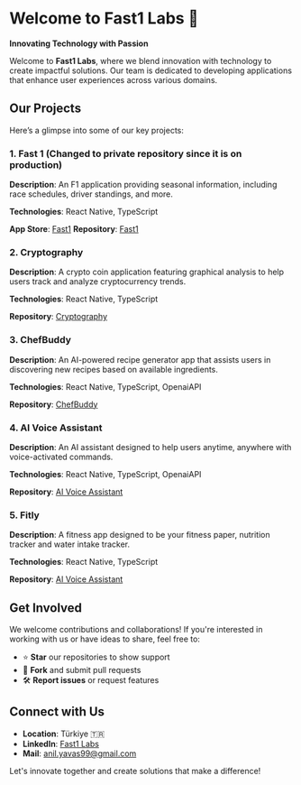 # Welcome to Fast1 Labs 🚀

**Innovating Technology with Passion**

Welcome to **Fast1 Labs**, where we blend innovation with technology to create impactful solutions. Our team is dedicated to developing applications that enhance user experiences across various domains.

## Our Projects

Here’s a glimpse into some of our key projects:

### 1. Fast 1 (Changed to private repository since it is on production)
**Description**: An F1 application providing seasonal information, including race schedules, driver standings, and more.  

**Technologies**: React Native, TypeScript  

**App Store**: [Fast1](https://apps.apple.com/tr/app/fast-1/id6742183216)
**Repository**: [Fast1](https://github.com/Fast1-Labs/Fast1)  

### 2. Cryptography
**Description**: A crypto coin application featuring graphical analysis to help users track and analyze cryptocurrency trends.  

**Technologies**: React Native, TypeScript  

**Repository**: [Cryptography](https://github.com/Fast1-Labs/Cryptography)  

### 3. ChefBuddy
**Description**: An AI-powered recipe generator app that assists users in discovering new recipes based on available ingredients.  

**Technologies**: React Native, TypeScript, OpenaiAPI  

**Repository**: [ChefBuddy](https://github.com/Fast1-Labs/ChefBuddy)  

### 4. AI Voice Assistant
**Description**: An AI assistant designed to help users anytime, anywhere with voice-activated commands.  

**Technologies**: React Native, TypeScript, OpenaiAPI  

**Repository**: [AI Voice Assistant](https://github.com/Fast1-Labs/AI-Voice-Assistant)  

### 5. Fitly
**Description**: A fitness app designed to be your fitness paper, nutrition tracker and water intake tracker. 

**Technologies**: React Native, TypeScript

**Repository**: [AI Voice Assistant](https://github.com/Fast1-Labs/Fitly)  

## Get Involved

We welcome contributions and collaborations! If you're interested in working with us or have ideas to share, feel free to:

- ⭐ **Star** our repositories to show support  
- 🤝 **Fork** and submit pull requests  
- 🛠️ **Report issues** or request features  

## Connect with Us

- **Location**: Türkiye 🇹🇷  
- **LinkedIn**: [Fast1 Labs](https://www.linkedin.com/company/fast-1)
- **Mail**: anil.yavas99@gmail.com 
  

Let's innovate together and create solutions that make a difference!
